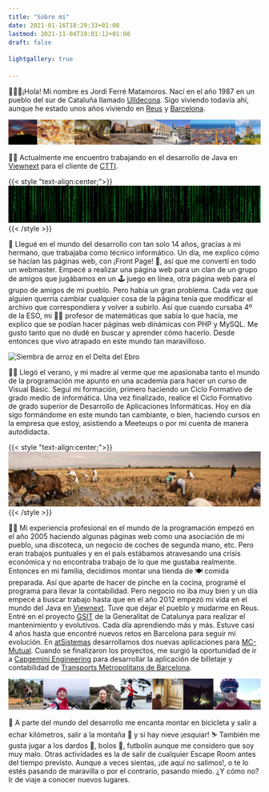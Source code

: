 ```yaml
---
title: "Sobre mí"
date: 2021-01-16T18:29:33+01:00
lastmod: 2021-11-04T19:01:12+01:00
draft: false

lightgallery: true

---
```


🙋🏻‍♂️¡Hola! Mi nombre es Jordi Ferré Matamoros. 
Nací en el año 1987 en un pueblo del sur de Cataluña llamado [Ulldecona](https://es.wikipedia.org/wiki/Ulldecona). 
Sigo viviendo todavía ahí, aunque he estado unos años viviendo en [Reus](https://es.wikipedia.org/wiki/Reus) 
y [Barcelona](https://es.wikipedia.org/wiki/Barcelona).

![Origenes](/images/origenes.png)

👨‍💻 Actualmente me encuentro trabajando en el desarrollo de Java en 
[Viewnext](https://www.viewnext.com) para el cliente de [CTTI](https://ctti.gencat.cat/).

{{< style "text-align:center;">}}
![Matrix](/images/matrix.png)
{{< /style >}}

🌱 Llegué en el mundo del desarrollo con tan solo 14 años, gracias a mi hermano, 
que trabajaba como técnico informático. Un día, me explico cómo se hacían las páginas web, 
con ¡Front Page! 🤭, así que me convertí en todo un webmaster. Empecé a realizar una página web 
para un clan de un grupo de amigos que jugábamos en un 🕹️ juego en línea, otra página web para el 
grupo de amigos de mi pueblo. Pero había un gran problema. Cada vez que alguien querría cambiar 
cualquier cosa de la página tenía que modificar el archivo que correspondiera y volver a subirlo. 
Así que cuando cursaba 4º de la ESO, mi 👨‍🏫 profesor de matemáticas que sabía lo que hacía, 
me explico que se podían hacer páginas web dinámicas con PHP y MySQL. 
Me gusto tanto que no dudé en buscar y aprender cómo hacerlo. 
Desde entonces que vivo atrapado en este mundo tan maravilloso.

![Siembra de arroz en el Delta del Ebro](/images/sembrando-arroz.png)

👨‍🎓 Llegó el verano, y mi madre al verme que me apasionaba tanto el mundo de la programación me apunto 
en una academia para hacer un curso de Visual Basic. Seguí mi formación, primero haciendo un 
Ciclo Formativo de grado medio de informática. Una vez finalizado, realice el Ciclo Formativo de 
grado superior de Desarrollo de Aplicaciones Informáticas. Hoy en día sigo formándome en este mundo 
tan cambiante, o bien, haciendo cursos en la empresa que estoy, asistiendo a Meeteups o por mi cuenta 
de manera autodidacta.

{{< style "text-align:center;">}}
![Cosecha de arroz en el Delta del Ebro](/images/cosecha-arroz.png)
{{< /style >}}

👨‍💼 Mi experiencia profesional en el mundo de la programación empezó en el año 2005 haciendo algunas 
páginas web como una asociación de mi pueblo, una discoteca, un negocio de coches de segunda mano, etc. 
Pero eran trabajos puntuales y en el país estábamos atravesando una crisis económica y no encontraba trabajo 
de lo que me gustaba realmente. Entonces en mi familia, decidimos montar una tienda de 🍽️ comida preparada.
Así que aparte de hacer de pinche en la cocina, programé el programa para llevar la contabilidad. 
Pero negocio no iba muy bien y un día empecé a buscar trabajo hasta que en el año 2012 empezó mi vida 
en el mundo del Java en [Viewnext](https://www.viewnext.com). Tuve que dejar el pueblo y mudarme en Reus. Entré en el proyecto 
[GSIT](http://ctti.gencat.cat/ca/ctti/solucions-corporatives/administracio-electronica/tramitacio-electronica/plataforma-gsit/)
de la Generalitat de Catalunya para realizar el mantenimiento y evolutivos. 
Cada día aprendiendo más y más. Estuve casi 4 años hasta que encontré nuevos retos en Barcelona
para seguir mi evolución. En [atSistemas](https://www.atsistemas.com) desarrollamos dos nuevas aplicaciones para
[MC-Mutual](https://www.mc-mutual.com). Cuando se finalizaron los proyectos, me surgió la oportunidad de ir a
[Capgemini Engineering](https://capgemini-engineering.com) para desarrollar la aplicación de billetaje y contabilidad
de [Transports Metropolitans de Barcelona](https://www.tmb.cat).

![Deportes](/images/sport.png)

🚴 A parte del mundo del desarrollo me encanta montar en bicicleta y salir a echar kilómetros, 
salir a la montaña 🌄 y si hay nieve ¡esquiar! ⛷️ También me gusta jugar a los dardos 🎯, bolos 🎳, futbolín 
aunque me considero que soy muy malo. Otras actividades es la de salir de cualquier Escape Room antes del tiempo 
previsto. Aunque a veces sientas, ¡de aquí no salimos!, o te lo estés pasando de maravilla o por el contrario, 
pasando miedo. ¿Y cómo no? Ir de viaje a conocer nuevos lugares.

